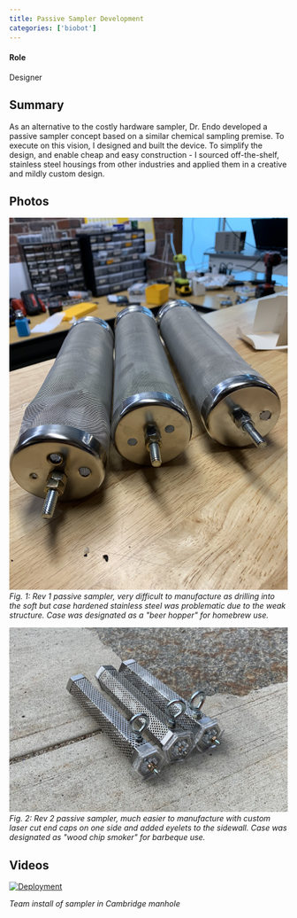 ```yaml
---
title: Passive Sampler Development
categories: ['biobot']
---
```

#### Role
Designer

## Summary

As an alternative to the costly hardware sampler, Dr. Endo developed a passive sampler concept based on a similar chemical sampling premise. To execute on this vision, I designed and built the device. To simplify the design, and enable cheap and easy construction - I sourced off-the-shelf, stainless steel housings from other industries and applied them in a creative and mildly custom design.


## Photos
![](IMG_3004.JPEG)
*Fig. 1: Rev 1 passive sampler, very difficult to manufacture as drilling into the soft but case hardened stainless steel was problematic due to the weak structure. Case was designated as a "beer hopper" for homebrew use.*

![](IMG_3008b.jpeg)
*Fig. 2: Rev 2 passive sampler, much easier to manufacture with custom laser cut end caps on one side and added eyelets to the sidewall. Case was designated as "wood chip smoker" for barbeque use.*

## Videos
[![Deployment](http://img.youtube.com/vi/oLlYg-b9A_Q/0.jpg)](http://www.youtube.com/watch?v=oLlYg-b9A_Q "Passive Sampler Install Cambridge")

*Team install of sampler in Cambridge manhole*
